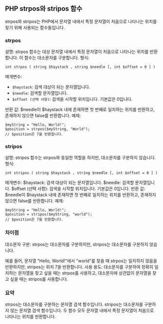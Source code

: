 ## PHP strpos와 stripos 함수
strpos와 stripos는 PHP에서 문자열 내에서 특정 문자열이 처음으로 나타나는 위치를 찾기 위해 사용되는 함수들입니다.

### strpos
설명: strpos 함수는 대상 문자열 내에서 특정 문자열이 처음으로 나타나는 위치를 반환합니다. 이 함수는 대소문자를 구분합니다.
형식:
```
int strpos ( string $haystack , string $needle [, int $offset = 0 ] )
```
매개변수:
- `$haystack`: 검색 대상이 되는 문자열입니다.
- `$needle`: 검색할 문자열입니다.
- `$offset (선택 사항)`: 검색을 시작할 위치입니다. 기본값은 0입니다.

반환 값: $needle이 $haystack 내에 존재하면 첫 번째로 일치하는 위치를 반환하고, 존재하지 않으면 false를 반환합니다.
예제:
```
$myString = "Hello, World!";
$position = strpos($myString, "World");
// $position은 7을 반환합니다.
```

### stripos
설명: stripos 함수는 strpos와 동일한 역할을 하지만, 대소문자를 구분하지 않습니다.
형식:
```
int stripos ( string $haystack , string $needle [, int $offset = 0 ] )
```
매개변수:
$haystack: 검색 대상이 되는 문자열입니다.
$needle: 검색할 문자열입니다.
$offset (선택 사항): 검색을 시작할 위치입니다. 기본값은 0입니다.
반환 값: $needle이 $haystack 내에 존재하면 첫 번째로 일치하는 위치를 반환하고, 존재하지 않으면 false를 반환합니다.
예제:
```
$myString = "Hello, World!";
$position = stripos($myString, "world");
// $position은 7을 반환합니다.
```

### 차이점
대소문자 구분: strpos는 대소문자를 구분하지만, stripos는 대소문자를 구분하지 않습니다.

예를 들어, 문자열 "Hello, World!"에서 "world"를 찾을 때 strpos는 일치하지 않음을 반환하지만, stripos는 위치 7을 반환합니다.
사용 용도: 대소문자를 구분하여 정확히 일치하는 문자열을 찾고 싶을 때는 strpos를 사용하고, 대소문자에 상관없이 문자열을 찾고 싶을 때는 stripos를 사용합니다.

### 요약
strpos는 대소문자를 구분하는 문자열 검색 함수입니다.
stripos는 대소문자를 구분하지 않는 문자열 검색 함수입니다.
두 함수 모두 문자열 내에서 특정 문자열이 처음으로 나타나는 위치를 반환합니다.
